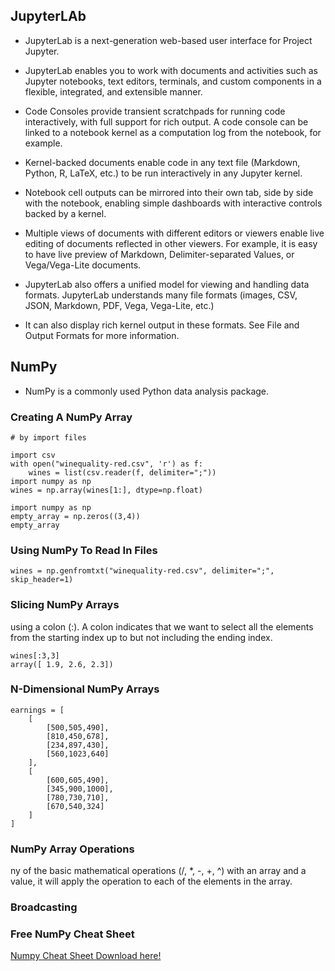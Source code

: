 ## JupyterLAb

- JupyterLab is a next-generation web-based user interface for Project Jupyter.

- JupyterLab enables you to work with documents and activities such as Jupyter notebooks, text editors, terminals, and custom components in a flexible, integrated, and extensible manner.
- Code Consoles provide transient scratchpads for running code interactively, with full support for rich output. A code console can be linked to a notebook kernel as a computation log from the notebook, for example.

- Kernel-backed documents enable code in any text file (Markdown, Python, R, LaTeX, etc.) to be run interactively in any Jupyter kernel.

- Notebook cell outputs can be mirrored into their own tab, side by side with the notebook, enabling simple dashboards with interactive controls backed by a kernel.

- Multiple views of documents with different editors or viewers enable live editing of documents reflected in other viewers. For example, it is easy to have live preview of Markdown, Delimiter-separated Values, or Vega/Vega-Lite documents.
- JupyterLab also offers a unified model for viewing and handling data formats. JupyterLab understands many file formats (images, CSV, JSON, Markdown, PDF, Vega, Vega-Lite, etc.) 
- It can also display rich kernel output in these formats. See File and Output Formats for more information.

## NumPy

- NumPy is a commonly used Python data analysis package. 

### Creating A NumPy Array
```angular2html
# by import files

import csv
with open("winequality-red.csv", 'r') as f:
    wines = list(csv.reader(f, delimiter=";"))
import numpy as np
wines = np.array(wines[1:], dtype=np.float)
```
```angular2html
import numpy as np
empty_array = np.zeros((3,4))
empty_array
```
### Using NumPy To Read In Files
```angular2html
wines = np.genfromtxt("winequality-red.csv", delimiter=";", skip_header=1)
```

### Slicing NumPy Arrays
using a colon (:). A colon indicates that we want to select all the elements from the starting index up to but not including the ending index.
```angular2html
wines[:3,3]
array([ 1.9, 2.6, 2.3])
```
### N-Dimensional NumPy Arrays

```angular2html
earnings = [
    [
        [500,505,490],
        [810,450,678],
        [234,897,430],
        [560,1023,640]
    ],
    [
        [600,605,490],
        [345,900,1000],
        [780,730,710],
        [670,540,324]
    ]
]
```

### NumPy Array Operations
ny of the basic mathematical operations (/, *, -, +, ^) with an array and a value, 
it will apply the operation to each of the elements in the array.

### Broadcasting

### Free NumPy Cheat Sheet
[Numpy Cheat Sheet Download here!](./numpy-cheat-sheet.pdf)